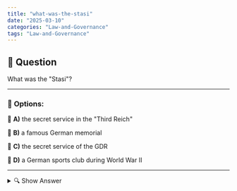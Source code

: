 ```yaml
---
title: "what-was-the-stasi"
date: "2025-03-10"
categories: "Law-and-Governance"
tags: "Law-and-Governance"
---
```


## 📌 **Question**

What was the "Stasi"?



---

### 📝 **Options:**

🔘 **A)** the secret service in the "Third Reich"

🔘 **B)** a famous German memorial

🔘 **C)** the secret service of the GDR

🔘 **D)** a German sports club during World War II

---

<details>
  <summary>🔍 Show Answer</summary>

  <p>
💡  <b>Correct Answer:</b>  c
  </p>
  <p>
    📖<b>Explanation:</b>
    The "Stasi" was the official secret service of the German Democratic Republic (GDR) from 1950 to 1990. Their main task was to protect the government by gathering intelligence, monitoring opposition activities, and infiltrating potential opponents of the regime. The Stasi used an extensive network of informants and modern surveillance techniques to control the population and ensure political stability. It played a central role in the repressive state apparatus of the GDR and is an important symbol of state surveillance and human rights violations in German history.
  </p>
</details>
